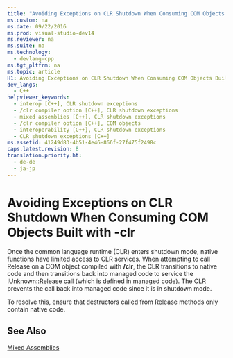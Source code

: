 ```yaml
---
title: "Avoiding Exceptions on CLR Shutdown When Consuming COM Objects Built with -clr"
ms.custom: na
ms.date: 09/22/2016
ms.prod: visual-studio-dev14
ms.reviewer: na
ms.suite: na
ms.technology: 
  - devlang-cpp
ms.tgt_pltfrm: na
ms.topic: article
H1: Avoiding Exceptions on CLR Shutdown When Consuming COM Objects Built with /clr
dev_langs: 
  - C++
helpviewer_keywords: 
  - interop [C++], CLR shutdown exceptions
  - /clr compiler option [C++], CLR shutdown exceptions
  - mixed assemblies [C++], CLR shutdown exceptions
  - /clr compiler option [C++], COM objects
  - interoperability [C++], CLR shutdown exceptions
  - CLR shutdown exceptions [C++]
ms.assetid: 41249d83-4b51-4e46-866f-27f475f2498c
caps.latest.revision: 8
translation.priority.ht: 
  - de-de
  - ja-jp
---
```

# Avoiding Exceptions on CLR Shutdown When Consuming COM Objects Built with -clr
Once the common language runtime (CLR) enters shutdown mode, native functions have limited access to CLR services. When attempting to call Release on a COM object compiled with **/clr**, the CLR transitions to native code and then transitions back into managed code to service the IUnknown::Release call (which is defined in managed code). The CLR prevents the call back into managed code since it is in shutdown mode.  
  
 To resolve this, ensure that destructors called from Release methods only contain native code.  
  
## See Also  
 [Mixed Assemblies](../vs140/mixed--native-and-managed--assemblies.md)